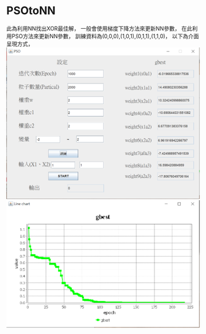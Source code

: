 # PSOtoNN
此為利用NN找出XOR最佳解，
一般會使用梯度下降方法來更新NN參數，
在此利用PSO方法來更新NN參數，
訓練資料為(0,0,0),(1,0,1),(0,1,1),(1,1,0)，
以下為介面呈現方式，
![image](https://github.com/albeesu/NUTN/blob/main/PSOtoNN/image/psointerface.PNG)
![image](https://github.com/albeesu/NUTN/blob/main/PSOtoNN/image/psointerface2.PNG)
